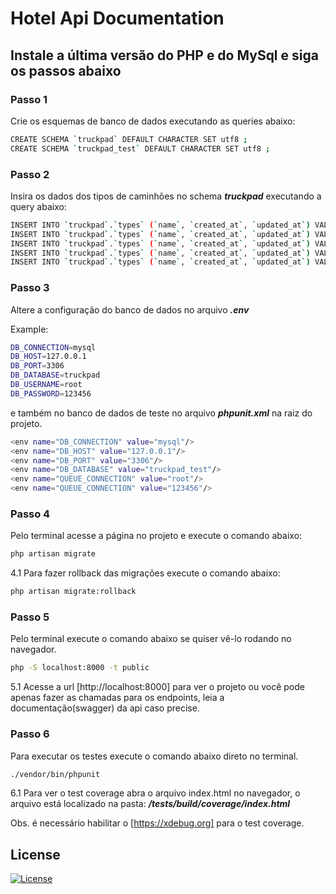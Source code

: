 # Hotel Api Documentation


## Instale a última versão do PHP e do MySql e siga os passos abaixo

### Passo 1
Crie os esquemas de banco de dados executando as queries abaixo:
```bash
CREATE SCHEMA `truckpad` DEFAULT CHARACTER SET utf8 ;
CREATE SCHEMA `truckpad_test` DEFAULT CHARACTER SET utf8 ;
```

### Passo 2
Insira os dados dos tipos de caminhões no schema **_truckpad_** executando a query abaixo:
```bash
INSERT INTO `truckpad`.`types` (`name`, `created_at`, `updated_at`) VALUES ('Caminhão 3/4', '2020-03-04 10:51:18', '2020-03-04 10:51:18');
INSERT INTO `truckpad`.`types` (`name`, `created_at`, `updated_at`) VALUES ('Caminhão Toco', '2020-03-04 10:51:18', '2020-03-04 10:51:18');
INSERT INTO `truckpad`.`types` (`name`, `created_at`, `updated_at`) VALUES ('Caminhão Truck', '2020-03-04 10:51:18', '2020-03-04 10:51:18');
INSERT INTO `truckpad`.`types` (`name`, `created_at`, `updated_at`) VALUES ('Carreta Simples', '2020-03-04 10:51:18', '2020-03-04 10:51:18');
INSERT INTO `truckpad`.`types` (`name`, `created_at`, `updated_at`) VALUES ('Carreta Eixo Extendido', '2020-03-04 10:51:18', '2020-03-04 10:51:18');
```

### Passo 3
Altere a configuração do banco de dados no arquivo **_.env_**

Example:
```bash
DB_CONNECTION=mysql
DB_HOST=127.0.0.1
DB_PORT=3306
DB_DATABASE=truckpad
DB_USERNAME=root
DB_PASSWORD=123456
```
e também no banco de dados de teste no arquivo **_phpunit.xml_** na raiz do projeto.
```bash
<env name="DB_CONNECTION" value="mysql"/>
<env name="DB_HOST" value="127.0.0.1"/>
<env name="DB_PORT" value="3306"/>
<env name="DB_DATABASE" value="truckpad_test"/>
<env name="QUEUE_CONNECTION" value="root"/>
<env name="QUEUE_CONNECTION" value="123456"/>
```

### Passo 4
Pelo terminal acesse a página no projeto e execute o comando abaixo:
```bash
php artisan migrate
```

4.1 Para fazer rollback das migrações execute o comando abaixo:
```bash
php artisan migrate:rollback
```

### Passo 5
Pelo terminal execute o comando abaixo se quiser vê-lo rodando no navegador.
```bash
php -S localhost:8000 -t public
```

5.1 Acesse a url [http://localhost:8000] para ver o projeto ou você pode apenas fazer as chamadas para os endpoints, leia a documentação(swagger) da api caso precise.

### Passo 6
Para executar os testes execute o comando abaixo direto no terminal.
```bash
./vendor/bin/phpunit
```

6.1 Para ver o test coverage abra o arquivo index.html no navegador, o arquivo está localizado na pasta: **_/tests/build/coverage/index.html_**

Obs. é necessário habilitar o [https://xdebug.org] para o test coverage.

## License

[![License](https://img.shields.io/badge/License-Apache%202.0-blue.svg)](https://opensource.org/licenses/Apache-2.0)
